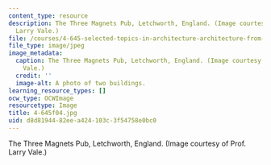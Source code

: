 ```yaml
---
content_type: resource
description: The Three Magnets Pub, Letchworth, England. (Image courtesy of Prof.
  Larry Vale.)
file: /courses/4-645-selected-topics-in-architecture-architecture-from-1750-to-the-present-fall-2004/d8d8194482eea424103c3f54758e0bc0_4-645f04.jpg
file_type: image/jpeg
image_metadata:
  caption: The Three Magnets Pub, Letchworth, England. (Image courtesy of Prof. Larry
    Vale.)
  credit: ''
  image-alt: A photo of two buildings.
learning_resource_types: []
ocw_type: OCWImage
resourcetype: Image
title: 4-645f04.jpg
uid: d8d81944-82ee-a424-103c-3f54758e0bc0
---
```

The Three Magnets Pub, Letchworth, England. (Image courtesy of Prof. Larry Vale.)

